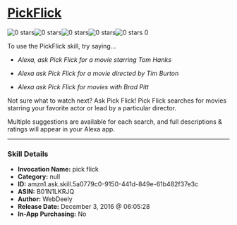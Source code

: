 # [PickFlick](http://alexa.amazon.com/#skills/amzn1.ask.skill.5a0779c0-9150-441d-849e-61b482f37e3c)
![0 stars](../../images/ic_star_border_black_18dp_1x.png)![0 stars](../../images/ic_star_border_black_18dp_1x.png)![0 stars](../../images/ic_star_border_black_18dp_1x.png)![0 stars](../../images/ic_star_border_black_18dp_1x.png)![0 stars](../../images/ic_star_border_black_18dp_1x.png) 0

To use the PickFlick skill, try saying...

* *Alexa, ask Pick Flick for a movie starring Tom Hanks*

* *Alexa ask Pick Flick for a movie directed by Tim Burton*

* *Alexa ask Pick Flick for movies with Brad Pitt*

Not sure what to watch next? Ask Pick Flick!
Pick Flick searches for movies starring your favorite actor or lead by a particular director.

Multiple suggestions are available for each search, and full descriptions & ratings will appear in your Alexa app.

***

### Skill Details

* **Invocation Name:** pick flick
* **Category:** null
* **ID:** amzn1.ask.skill.5a0779c0-9150-441d-849e-61b482f37e3c
* **ASIN:** B01N1LKRJQ
* **Author:** WebDeely
* **Release Date:** December 3, 2016 @ 06:05:28
* **In-App Purchasing:** No
